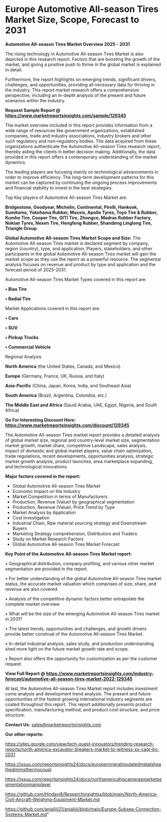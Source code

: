 # Europe Automotive All-season Tires Market Size, Scope, Forecast to 2031

<Strong> Automotive All-season Tires Market Overview 2025 - 2031</strong>

The rising technology in Automotive All-season Tires Market is also depicted in this research report. Factors that are boosting the growth of the market, and giving a positive push to thrive in the global market is explained in detail.

Furthermore, the report highlights on emerging trends, significant drivers, challenges, and opportunities, providing all necessary data for thriving in the industry. This report market research offers a comprehensive perspective, including an in-depth analysis of the present and future scenarios within the industry.

<strong>Request Sample Report @ <a href=https://www.marketreportsinsights.com/sample/129345>https://www.marketreportsinsights.com/sample/129345</a></strong>

The market overview included in this report provides information from a wide range of resources like government organizations, established companies, trade and industry associations, industry brokers and other such regulatory and non-regulatory bodies. The data acquired from these organizations authenticate the Automotive All-season Tires research report, thereby aiding the clients in better decision making. Additionally, the data provided in this report offers a contemporary understanding of the market dynamics.

The leading players are focusing mainly on technological advancements in order to improve efficiency. The long-term development patterns for this market can be captured by continuing the ongoing process improvements and financial stability to invest in the best strategies.

Top Key players of Automotive All-season Tires Market are:

<strong>Bridgestone, Goodyear, Michelin, Continental, Pirelli, Hankook, Sumitomo, Yokohama Rubber, Maxxis, Apollo Tyres, Toyo Tire & Rubber, Kumho Tire, Cooper Tire, GITI Tire, Zhongce, Madras Rubber Factory, Nokian Tyres, Nexen Tire, Hengfeng Rubber, Shandong Linglong Tire, Triangle Group</strong>

<strong><b>Global Automotive All-season Tires Market Scope and Size:</b></strong>
The Automotive All-season Tires market is declared segment by company, region (country), type, and application. Players, stakeholders, and other participants in the global Automotive All-season Tires market will gain the market scope as they use the report as a powerful resource. The segmental analysis focuses on revenue and product by type and application and the forecast period of 2025-2031.

Automotive All-season Tires Market Types covered in this report are:

<strong>• Bias Tire

• Radial Tire</strong>

Market Applications covered in this report are:

<strong>• Cars

• SUV

• Pickup Trucks

• Commercial Vehicle</strong> 

Regional Analysis

<strong>North America</strong> (the United States, Canada, and Mexico)

<strong>Europe</strong> (Germany, France, UK, Russia, and Italy)

<strong>Asia-Pacific</strong> (China, Japan, Korea, India, and Southeast Asia)

<strong>South America</strong> (Brazil, Argentina, Colombia, etc.)

<strong>The Middle East and Africa</strong> (Saudi Arabia, UAE, Egypt, Nigeria, and South Africa)

<strong>Go For Interesting Discount Here: <a href=https://www.marketreportsinsights.com/discount/129345>https://www.marketreportsinsights.com/discount/129345</a></strong>

The Automotive All-season Tires market report provides a detailed analysis of global market size, regional and country-level market size, segmentation market growth, market share, competitive Landscape, sales analysis, impact of domestic and global market players, value chain optimization, trade regulations, recent developments, opportunities analysis, strategic market growth analysis, product launches, area marketplace expanding, and technological innovations.

<strong><b>Major factors covered in the report:</b></strong>
<ul>
  <li>Global Automotive All-season Tires Market </li>
  <li>Economic Impact on the Industry</li>
  <li>Market Competition in terms of Manufacturers</li>
  <li>Production, Revenue (Value) by geographical segmentation</li>
  <li>Production, Revenue (Value), Price Trend by Type</li>
  <li>Market Analysis by Application</li>
  <li>Cost Investigation</li>
  <li>Industrial Chain, Raw material sourcing strategy and Downstream Buyers</li>
  <li>Marketing Strategy comprehension, Distributors and Traders</li>
  <li>Study on Market Research Factors</li>
  <li>Global Automotive All-season Tires Market Forecast</li>
</ul>

<strong><b>Key Point of the Automotive All-season Tires Market report:</b></strong>

• Geographical distribution, company profiling, and various other market segmentation are provided in the report.

• For better understanding of the global Automotive All-season Tires market status, the accurate market valuation which comprises of size, share, and revenue are also covered.

• Analysis of the competitive dynamic factors better extrapolate the complete market overview

• What will be the size of the emerging Automotive All-season Tires market in 2031?

• The latest trends, opportunities and challenges, and growth drivers provide better construal of the Automotive All-season Tires Market.

• In-detail industrial analysis, sales study, and production understanding shed more light on the future market growth rate and scope.

• Report also offers the opportunity for customization as per the customer request.

<strong><b>View Full Report @ <a href=https://www.marketreportsinsights.com/industry-forecast/automotive-all-season-tires-market-2022-129345>https://www.marketreportsinsights.com/industry-forecast/automotive-all-season-tires-market-2022-129345</a></b></strong>


At last, the Automotive All-season Tires Market report includes investment come analysis and development trend analysis. The present and future opportunities of the fastest growing international industry segments are coated throughout this report. This report additionally presents product specification, manufacturing method, and product cost structure, and price structure.

<strong>Contact Us:</strong>
sales@marketreportsinsights.com

<strong>Our other reports:</strong>

<a href=https://sites.google.com/view/tech-quest-innovators/trending-research-reports/north-america-excavator-breakers-market-to-witness-xx-cagr-by-2031>https://sites.google.com/view/tech-quest-innovators/trending-research-reports/north-america-excavator-breakers-market-to-witness-xx-cagr-by-2031</a>

<a href=https://issuu.com/reportsinsights24/docs/europemineralinsulatedmetalsheathedmimsthermocoupl>https://issuu.com/reportsinsights24/docs/europemineralinsulatedmetalsheathedmimsthermocoupl</a>

<a href=https://issuu.com/reportsinsights24/docs/northamericahiscamerasmarketsegmentationmainplayer>https://issuu.com/reportsinsights24/docs/northamericahiscamerasmarketsegmentationmainplayer</a>

<a href=https://github.com/Hindavi8/Researchinsightss/blob/main/North-America-Civil-Aircraft-Weighing-Equipment-Market.md>https://github.com/Hindavi8/Researchinsightss/blob/main/North-America-Civil-Aircraft-Weighing-Equipment-Market.md</a>

<a href=https://github.com/anjaliiii21/anjaliiii/blob/main/Europe-Subsea-Connection-Systems-Market.md>https://github.com/anjaliiii21/anjaliiii/blob/main/Europe-Subsea-Connection-Systems-Market.md</a>"
